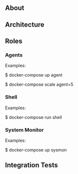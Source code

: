 ## About

## Architecture

## Roles

### Agents

Examples:

$ docker-compose up agent

$ docker-compose scale agent=5

### Shell

Examples:

$ docker-compose run shell

### System Monitor

Examples:

$ docker-compose up sysmon

## Integration Tests
